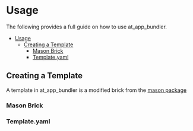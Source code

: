 # Usage

The following provides a full guide on how to use at_app_bundler.

- [Usage](#usage)
  - [Creating a Template](#creating-a-template)
    - [Mason Brick](#mason-brick)
    - [Template.yaml](#templateyaml)

## Creating a Template

A template in at_app_bundler is a modified brick from the [mason package](https://pub.dev/packages/mason_cli#creating-new-bricks)

### Mason Brick



### Template.yaml


